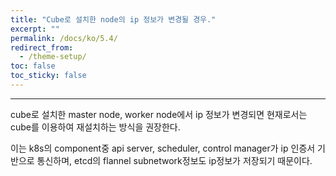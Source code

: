 ```yaml
---
title: "Cube로 설치한 node의 ip 정보가 변경될 경우."
excerpt: ""
permalink: /docs/ko/5.4/
redirect_from:
  - /theme-setup/
toc: false
toc_sticky: false
---
```


---
cube로 설치한 master node, worker node에서 ip 정보가 변경되면 현재로서는 cube를 이용하여 재설치하는 방식을 권장한다.

이는 k8s의 component중 api server, scheduler, control manager가 ip 인증서 기반으로 통신하며, etcd의 flannel subnetwork정보도 ip정보가 저장되기 때문이다.
